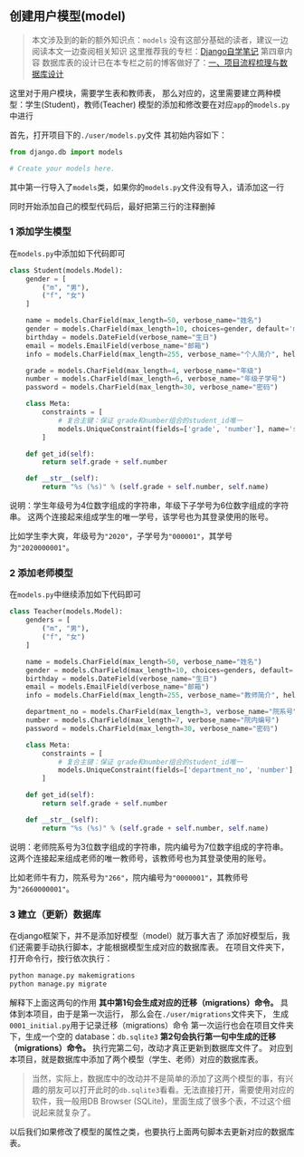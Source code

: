## 创建用户模型(model)


> 本文涉及到的新的额外知识点：`models`
> 没有这部分基础的读者，建议一边阅读本文一边查阅相关知识
> 这里推荐我的专栏：[Django自学笔记](https://blog.csdn.net/python1639er/article/details/105008729) 第四章内容
> 数据库表的设计已在本专栏之前的博客做好了：[一、项目流程梳理与数据库设计](https://blog.csdn.net/python1639er/article/details/109614524)

这里对于用户模块，需要学生表和教师表，
那么对应的，这里需要建立两种模型：学生(Student)，教师(Teacher)
模型的添加和修改要在对应`app`的`models.py`中进行

首先，打开项目下的`./user/models.py`文件
其初始内容如下：
```python
from django.db import models

# Create your models here.
```
其中第一行导入了`models`类，如果你的`models.py`文件没有导入，请添加这一行

同时开始添加自己的模型代码后，最好把第三行的注释删掉

### 1 添加学生模型
在`models.py`中添加如下代码即可
```python
class Student(models.Model):
    gender = [
        ("m", "男"),
        ("f", "女")
    ]

    name = models.CharField(max_length=50, verbose_name="姓名")
    gender = models.CharField(max_length=10, choices=gender, default='m', verbose_name="性别")
    birthday = models.DateField(verbose_name="生日")
    email = models.EmailField(verbose_name="邮箱")
    info = models.CharField(max_length=255, verbose_name="个人简介", help_text="一句话介绍自己，不要超过250字")

    grade = models.CharField(max_length=4, verbose_name="年级")
    number = models.CharField(max_length=6, verbose_name="年级子学号")
    password = models.CharField(max_length=30, verbose_name="密码")

    class Meta:
        constraints = [
            # 复合主键：保证 grade和number组合的student_id唯一
            models.UniqueConstraint(fields=['grade', 'number'], name='student_id'),
        ]

    def get_id(self):
        return self.grade + self.number

    def __str__(self):
        return "%s (%s)" % (self.grade + self.number, self.name)
```

说明：学生年级号为4位数字组成的字符串，年级下子学号为6位数字组成的字符串。
这两个连接起来组成学生的唯一学号，该学号也为其登录使用的账号。

比如学生李大爽，年级号为`"2020"`，子学号为`"000001"`，其学号为`"2020000001"`。

### 2 添加老师模型
在`models.py`中继续添加如下代码即可
```python
class Teacher(models.Model):
    genders = [
        ("m", "男"),
        ("f", "女")
    ]

    name = models.CharField(max_length=50, verbose_name="姓名")
    gender = models.CharField(max_length=10, choices=genders, default='m', verbose_name="性别")
    birthday = models.DateField(verbose_name="生日")
    email = models.EmailField(verbose_name="邮箱")
    info = models.CharField(max_length=255, verbose_name="教师简介", help_text="不要超过250字")

    department_no = models.CharField(max_length=3, verbose_name="院系号")
    number = models.CharField(max_length=7, verbose_name="院内编号")
    password = models.CharField(max_length=30, verbose_name="密码")

    class Meta:
        constraints = [
            # 复合主键：保证 grade和number组合的student_id唯一
            models.UniqueConstraint(fields=['department_no', 'number'], name='teacher_id'),
        ]

    def get_id(self):
        return self.grade + self.number

    def __str__(self):
        return "%s (%s)" % (self.grade + self.number, self.name)
```

说明：老师院系号为3位数字组成的字符串，院内编号为7位数字组成的字符串。
这两个连接起来组成老师的唯一教师号，该教师号也为其登录使用的账号。

比如老师牛有力，院系号为`"266"`，院内编号为`"0000001"`，其教师号为`"2660000001"`。

### 3 建立（更新）数据库
在django框架下，并不是添加好模型（model）就万事大吉了
添加好模型后，我们还需要手动执行脚本，才能根据模型生成对应的数据库表。
在项目文件夹下，打开命令行，按行依次执行：
```bash
python manage.py makemigrations
python manage.py migrate
```
解释下上面这两句的作用
**其中第1句会生成对应的迁移（migrations）命令。**
具体到本项目，由于是第一次运行，
那么会在`./user/migrations`文件夹下，
生成`0001_initial.py`用于记录迁移（migrations）命令
第一次运行也会在项目文件夹下，生成一个空的 database：`db.sqlite3`
**第2句会执行第一句中生成的迁移（migrations）命令。**
执行完第二句，改动才真正更新到数据库文件了。
对应到本项目，就是数据库中添加了两个模型（学生、老师）对应的数据库表。
> 当然，实际上，数据库中的改动并不是简单的添加了这两个模型的事，有兴趣的朋友可以打开此时的`db.sqlite3`看看。无法直接打开，需要使用对应的软件，我一般用DB Browser (SQLite)，里面生成了很多个表，不过这个细说起来就复杂了。


以后我们如果修改了模型的属性之类，也要执行上面两句脚本去更新对应的数据库表。